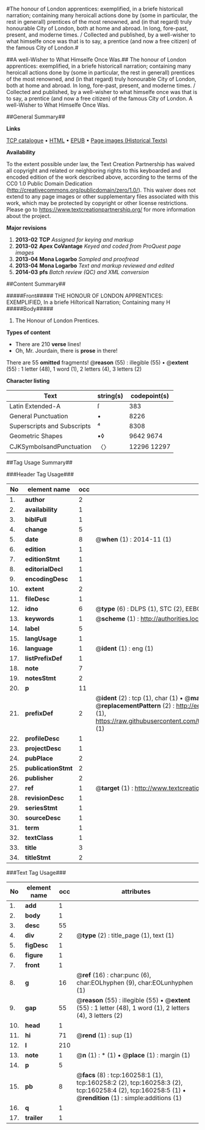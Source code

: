 #The honour of London apprentices: exemplified, in a briefe historicall narration; containing many heroicall actions done by (some in particular, the rest in generall) prentices of the most renowned, and (in that regard) truly honourable City of London, both at home and abroad. In long, fore-past, present, and moderne times. / Collected and published, by a well-wisher to what himselfe once was that is to say, a prentice (and now a free citizen) of the famous City of London.#

##A well-Wisher to What Himselfe Once Was.##
The honour of London apprentices: exemplified, in a briefe historicall narration; containing many heroicall actions done by (some in particular, the rest in generall) prentices of the most renowned, and (in that regard) truly honourable City of London, both at home and abroad. In long, fore-past, present, and moderne times. / Collected and published, by a well-wisher to what himselfe once was that is to say, a prentice (and now a free citizen) of the famous City of London.
A well-Wisher to What Himselfe Once Was.

##General Summary##

**Links**

[TCP catalogue](http://www.ota.ox.ac.uk/tcp/)  • 
[HTML](http://tei.it.ox.ac.uk/tcp/Texts-HTML/free/A86/A86512.html)  • 
[EPUB](http://tei.it.ox.ac.uk/tcp/Texts-EPUB/free/A86/A86512.epub) • 
[Page images (Historical Texts)](https://historicaltexts.jisc.ac.uk/eebo-99862042e)

**Availability**

To the extent possible under law, the Text Creation Partnership has waived all copyright and related or neighboring rights to this keyboarded and encoded edition of the work described above, according to the terms of the CC0 1.0 Public Domain Dedication (http://creativecommons.org/publicdomain/zero/1.0/). This waiver does not extend to any page images or other supplementary files associated with this work, which may be protected by copyright or other license restrictions. Please go to https://www.textcreationpartnership.org/ for more information about the project.

**Major revisions**

1. __2013-02__ __TCP__ *Assigned for keying and markup*
1. __2013-02__ __Apex CoVantage__ *Keyed and coded from ProQuest page images*
1. __2013-04__ __Mona Logarbo__ *Sampled and proofread*
1. __2013-04__ __Mona Logarbo__ *Text and markup reviewed and edited*
1. __2014-03__ __pfs__ *Batch review (QC) and XML conversion*

##Content Summary##

#####Front#####
 THE HONOUR OF LONDON APPRENTICES: EXEMPLIFIED, In a briefe Hiſtoricall Narration; Containing many H
#####Body#####

1. The Honour of London Prentices.

**Types of content**

  * There are 210 **verse** lines!
  * Oh, Mr. Jourdain, there is **prose** in there!

There are 55 **omitted** fragments! 
 @__reason__ (55) : illegible (55)  •  @__extent__ (55) : 1 letter (48), 1 word (1), 2 letters (4), 3 letters (2)

**Character listing**


|Text|string(s)|codepoint(s)|
|---|---|---|
|Latin Extended-A|ſ|383|
|General Punctuation|•|8226|
|Superscripts             and Subscripts|⁴|8308|
|Geometric Shapes|▪◊|9642 9674|
|CJKSymbolsandPunctuation|〈〉|12296 12297|

##Tag Usage Summary##

###Header Tag Usage###

|No|element name|occ|attributes|
|---|---|---|---|
|1.|__author__|2||
|2.|__availability__|1||
|3.|__biblFull__|1||
|4.|__change__|5||
|5.|__date__|8| @__when__ (1) : 2014-11 (1)|
|6.|__edition__|1||
|7.|__editionStmt__|1||
|8.|__editorialDecl__|1||
|9.|__encodingDesc__|1||
|10.|__extent__|2||
|11.|__fileDesc__|1||
|12.|__idno__|6| @__type__ (6) : DLPS (1), STC (2), EEBO-CITATION (1), PROQUEST (1), VID (1)|
|13.|__keywords__|1| @__scheme__ (1) : http://authorities.loc.gov/ (1)|
|14.|__label__|5||
|15.|__langUsage__|1||
|16.|__language__|1| @__ident__ (1) : eng (1)|
|17.|__listPrefixDef__|1||
|18.|__note__|7||
|19.|__notesStmt__|2||
|20.|__p__|11||
|21.|__prefixDef__|2| @__ident__ (2) : tcp (1), char (1)  •  @__matchPattern__ (2) : ([0-9\-]+):([0-9IVX]+) (1), (.+) (1)  •  @__replacementPattern__ (2) : http://eebo.chadwyck.com/downloadtiff?vid=$1&page=$2 (1), https://raw.githubusercontent.com/textcreationpartnership/Texts/master/tcpchars.xml#$1 (1)|
|22.|__profileDesc__|1||
|23.|__projectDesc__|1||
|24.|__pubPlace__|2||
|25.|__publicationStmt__|2||
|26.|__publisher__|2||
|27.|__ref__|1| @__target__ (1) : http://www.textcreationpartnership.org/docs/. (1)|
|28.|__revisionDesc__|1||
|29.|__seriesStmt__|1||
|30.|__sourceDesc__|1||
|31.|__term__|1||
|32.|__textClass__|1||
|33.|__title__|3||
|34.|__titleStmt__|2||


###Text Tag Usage###

|No|element name|occ|attributes|
|---|---|---|---|
|1.|__add__|1||
|2.|__body__|1||
|3.|__desc__|55||
|4.|__div__|2| @__type__ (2) : title_page (1), text (1)|
|5.|__figDesc__|1||
|6.|__figure__|1||
|7.|__front__|1||
|8.|__g__|16| @__ref__ (16) : char:punc (6), char:EOLhyphen (9), char:EOLunhyphen (1)|
|9.|__gap__|55| @__reason__ (55) : illegible (55)  •  @__extent__ (55) : 1 letter (48), 1 word (1), 2 letters (4), 3 letters (2)|
|10.|__head__|1||
|11.|__hi__|71| @__rend__ (1) : sup (1)|
|12.|__l__|210||
|13.|__note__|1| @__n__ (1) : * (1)  •  @__place__ (1) : margin (1)|
|14.|__p__|5||
|15.|__pb__|8| @__facs__ (8) : tcp:160258:1 (1), tcp:160258:2 (2), tcp:160258:3 (2), tcp:160258:4 (2), tcp:160258:5 (1)  •  @__rendition__ (1) : simple:additions (1)|
|16.|__q__|1||
|17.|__trailer__|1||
